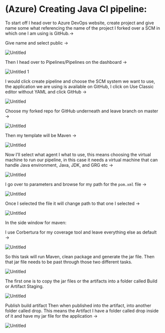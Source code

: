 # (Azure) Creating Java CI pipeline:

To start off I head over to Azure DevOps website, create project and give name some what referencing the name of the project I forked over a SCM in which one I am using is GitHub.→

Give name and select public → 

![Untitled](https://user-images.githubusercontent.com/42151912/209808363-f30c316e-4a64-4410-ad25-46e2170f8d52.png)

Then I head over to Pipelines/Pipelines on the dashboard → 

![Untitled 1](https://user-images.githubusercontent.com/42151912/209808530-8292214f-68ea-4a50-92bf-796ad58f67de.png)

I would click create pipeline and choose the SCM system we want to use, the application we are using is available on GitHub, I click on Use Classic editor without YAML and click GitHub → 

![Untitled]((Azure)%20Creating%20Java%20CI%20pipeline%20ebe0f4a368da4c2bb8287780e416de41/Untitled%202.png)

Choose my forked repo for GitHub underneath and leave branch on master → 

![Untitled]((Azure)%20Creating%20Java%20CI%20pipeline%20ebe0f4a368da4c2bb8287780e416de41/Untitled%203.png)

Then my template will be Maven → 

![Untitled]((Azure)%20Creating%20Java%20CI%20pipeline%20ebe0f4a368da4c2bb8287780e416de41/Untitled%204.png)

Now I’ll select what agent I what to use, this means choosing the virtual machine to run our pipeline, in this case it needs a virtual machine that can handle Java environment, Java, JDK, and GRG etc →  

![Untitled]((Azure)%20Creating%20Java%20CI%20pipeline%20ebe0f4a368da4c2bb8287780e416de41/Untitled%205.png)

I go over to parameters and browse for my path for the `pom.xml` file → 

![Untitled]((Azure)%20Creating%20Java%20CI%20pipeline%20ebe0f4a368da4c2bb8287780e416de41/Untitled%206.png)

Once I selected the file it will change path to that one I selected → 

![Untitled]((Azure)%20Creating%20Java%20CI%20pipeline%20ebe0f4a368da4c2bb8287780e416de41/Untitled%207.png)

In the side window for maven: 

I use Corbertura for my coverage tool and leave everything else as default → 

![Untitled]((Azure)%20Creating%20Java%20CI%20pipeline%20ebe0f4a368da4c2bb8287780e416de41/Untitled%208.png)

So this task will run Maven, clean package and generate the jar file. Then that jar file needs to be past through those two different tasks. 

![Untitled]((Azure)%20Creating%20Java%20CI%20pipeline%20ebe0f4a368da4c2bb8287780e416de41/Untitled%209.png)

The first one is to copy the jar files or the artifacts into a folder called Build or Artifact Staging. 

![Untitled]((Azure)%20Creating%20Java%20CI%20pipeline%20ebe0f4a368da4c2bb8287780e416de41/Untitled%2010.png)

Publish build artifact Then when published into the artifact, into another folder called drop. This means the Artifact I have a folder called drop inside of it and have my jar file for the application → 

![Untitled]((Azure)%20Creating%20Java%20CI%20pipeline%20ebe0f4a368da4c2bb8287780e416de41/Untitled%2011.png)
